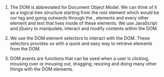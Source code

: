 1) The DOM is abbreviated for Document Object Model. We can think of it as a logical tree structure starting from the root element which would be our <html> tag and going outwards through the <head>, <body> elements and every other element and text that lives inside of these elements. We use JavaScript and jQuery to manipulate, interact and modify contents within the DOM.

2) We use the DOM element selectors to interact with the DOM. These selectors provides us with a quick and easy way to retrieve elements from the DOM.

3) DOM events are functions that can be used when a user is clicking, mousing over or mousing out, dragging, resizing and doing many other things with the DOM elements.
